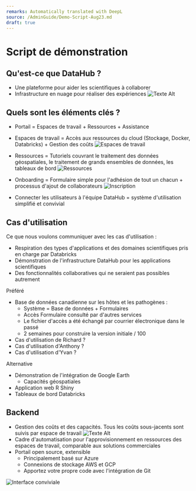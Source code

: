 ```yaml
---
remarks: Automatically translated with DeepL
source: /AdminGuide/Demo-Script-Aug23.md
draft: true
---
```


# Script de démonstration

## Qu'est-ce que DataHub ?
- Une plateforme pour aider les scientifiques à collaborer
- Infrastructure en nuage pour réaliser des expériences
![Texte Alt](image-1.png)

## Quels sont les éléments clés ?

- Portail = Espaces de travail + Ressources + Assistance
- Espaces de travail = Accès aux ressources du cloud (Stockage, Docker, Databricks) + Gestion des coûts
![Espaces de travail](image-2.png)

- Ressources = Tutoriels couvrant le traitement des données géospatiales, le traitement de grands ensembles de données, les tableaux de bord
![Ressources](image-3.png)
- Onboarding = Formulaire simple pour l'adhésion de tout un chacun + processus d'ajout de collaborateurs
![Inscription](image-4.png)
- Connecter les utilisateurs à l'équipe DataHub = système d'utilisation simplifié et convivial

## Cas d'utilisation

Ce que nous voulons communiquer avec les cas d'utilisation :
- Respiration des types d'applications et des domaines scientifiques pris en charge par Databricks
- Démonstration de l'infrastructure DataHub pour les applications scientifiques
- Des fonctionnalités collaboratives qui ne seraient pas possibles autrement

Préféré
- Base de données canadienne sur les hôtes et les pathogènes :
    - Système = Base de données + Formulaires
    - Accès Formulaire consulté par d'autres services
    - Le fichier d'accès a été échangé par courrier électronique dans le passé
    - 2 semaines pour construire la version initiale / 100
- Cas d'utilisation de Richard ?
- Cas d'utilisation d'Anthony ?
- Cas d'utilisation d'Yvan ?

Alternative
- Démonstration de l'intégration de Google Earth
    - Capacités géospatiales
- Application web R Shiny
- Tableaux de bord Databricks

## Backend

- Gestion des coûts et des capacités. Tous les coûts sous-jacents sont suivis par espace de travail
![Texte Alt](image-5.png)
- Cadre d'automatisation pour l'approvisionnement en ressources des espaces de travail, comparable aux solutions commerciales
- Portail open source, extensible
    - Principalement basé sur Azure
    - Connexions de stockage AWS et GCP
    - Apportez votre propre code avec l'intégration de Git


![Interface conviviale](image.png)
